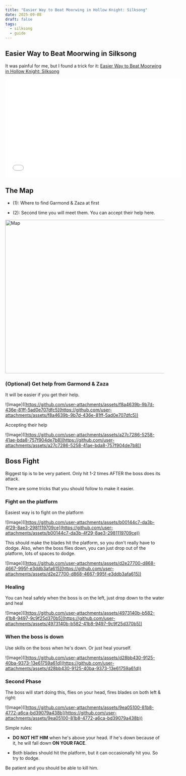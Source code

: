 ```yaml
---
title: "Easier Way to Beat Moorwing in Hollow Knight: Silksong"
date: 2025-09-08
draft: false
tags:
  - silksong
  - guide
---
```

## Easier Way to Beat Moorwing in Silksong

It was painful for me, but I found a trick for it: [Easier Way to Beat Moorwing in Hollow Knight: Silksong](https://www.youtube.com/watch?v=4Y6lvOOO7FQ)

<iframe width="560" height="315" src="[https://www.youtube.com/embed/4Y6lvOOO7FQ?si=B5npw9VLxrrOqTIz](https://www.youtube.com/embed/4Y6lvOOO7FQ?si=B5npw9VLxrrOqTIz)" title="YouTube video player" frameborder="0" allow="accelerometer; autoplay; clipboard-write; encrypted-media; gyroscope; picture-in-picture; web-share" referrerpolicy="strict-origin-when-cross-origin" allowfullscreen></iframe>

## The Map

*   (1): Where to find Garmond & Zaza at first
    
*   (2): Second time you will meet them. You can accept their help here.
    

<img width="771" height="488" alt="Map" src="[https://github.com/user-attachments/assets/3bb0e41e-8bb2-482b-ad1d-52435a5f7992](https://github.com/user-attachments/assets/3bb0e41e-8bb2-482b-ad1d-52435a5f7992)" />

### (Optional) Get help from Garmond & Zaza

It will be easier if you get their help.

!\[Image\]([https://github.com/user-attachments/assets/f8a4639b-9b7d-436e-81ff-5ad0e707dfc5](https://github.com/user-attachments/assets/f8a4639b-9b7d-436e-81ff-5ad0e707dfc5))

Accepting their help

!\[Image\]([https://github.com/user-attachments/assets/a27c7286-5258-41ae-bda8-757f904de7b8](https://github.com/user-attachments/assets/a27c7286-5258-41ae-bda8-757f904de7b8))

## Boss Fight

Biggest tip is to be very patient. Only hit 1-2 times AFTER the boss does its attack.

There are some tricks that you should follow to make it easier.

### Fight on the platform

Easiest way is to fight on the platform

!\[Image\]([https://github.com/user-attachments/assets/b00144c7-da3b-4f29-8ae3-2981119709ce](https://github.com/user-attachments/assets/b00144c7-da3b-4f29-8ae3-2981119709ce))

This should make the blades hit the platform, so you don't really have to dodge. Also, when the boss flies down, you can just drop out of the platform, lots of spaces to dodge.

!\[Image\]([https://github.com/user-attachments/assets/d2e27700-d868-4667-995f-e3ddb3afa615](https://github.com/user-attachments/assets/d2e27700-d868-4667-995f-e3ddb3afa615))

### Healing

You can heal safely when the boss is on the left, just drop down to the water and heal

!\[Image\]([https://github.com/user-attachments/assets/4973140b-b582-41b8-9497-9c9f25d370b5](https://github.com/user-attachments/assets/4973140b-b582-41b8-9497-9c9f25d370b5))

### When the boss is down

Use skills on the boss when he's down. Or just heal yourself.

!\[Image\]([https://github.com/user-attachments/assets/d28bb430-9125-40ba-9373-13e61759a61d](https://github.com/user-attachments/assets/d28bb430-9125-40ba-9373-13e61759a61d))

### Second Phase

The boss will start doing this, flies on your head, fires blades on both left & right:

!\[Image\]([https://github.com/user-attachments/assets/9ea05100-81b8-4772-a6ca-bd39079a438b](https://github.com/user-attachments/assets/9ea05100-81b8-4772-a6ca-bd39079a438b))

Simple rules:

*   **DO NOT HIT HIM** when he's above your head. If he's down because of it, he will fall down **ON YOUR FACE**.
    
*   Both blades should hit the platform, but it can occasionally hit you. So try to dodge.
    

Be patient and you should be able to kill him.